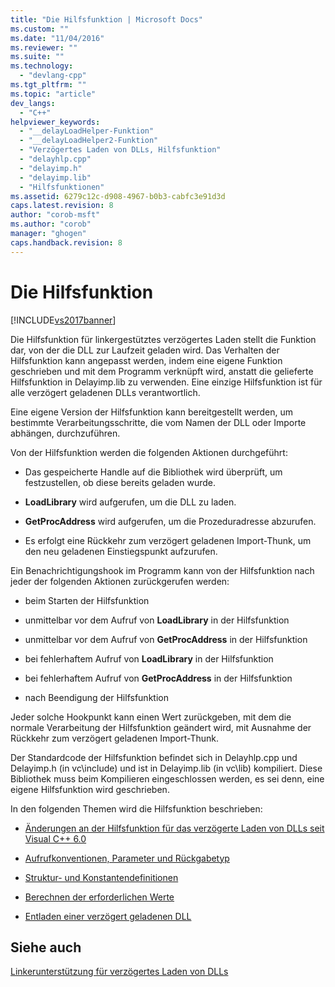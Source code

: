 ```yaml
---
title: "Die Hilfsfunktion | Microsoft Docs"
ms.custom: ""
ms.date: "11/04/2016"
ms.reviewer: ""
ms.suite: ""
ms.technology: 
  - "devlang-cpp"
ms.tgt_pltfrm: ""
ms.topic: "article"
dev_langs: 
  - "C++"
helpviewer_keywords: 
  - "__delayLoadHelper-Funktion"
  - "__delayLoadHelper2-Funktion"
  - "Verzögertes Laden von DLLs, Hilfsfunktion"
  - "delayhlp.cpp"
  - "delayimp.h"
  - "delayimp.lib"
  - "Hilfsfunktionen"
ms.assetid: 6279c12c-d908-4967-b0b3-cabfc3e91d3d
caps.latest.revision: 8
author: "corob-msft"
ms.author: "corob"
manager: "ghogen"
caps.handback.revision: 8
---
```

# Die Hilfsfunktion
[!INCLUDE[vs2017banner](../../assembler/inline/includes/vs2017banner.md)]

Die Hilfsfunktion für linkergestütztes verzögertes Laden stellt die Funktion dar, von der die DLL zur Laufzeit geladen wird.  Das Verhalten der Hilfsfunktion kann angepasst werden, indem eine eigene Funktion geschrieben und mit dem Programm verknüpft wird, anstatt die gelieferte Hilfsfunktion in Delayimp.lib zu verwenden.  Eine einzige Hilfsfunktion ist für alle verzögert geladenen DLLs verantwortlich.  
  
 Eine eigene Version der Hilfsfunktion kann bereitgestellt werden, um bestimmte Verarbeitungsschritte, die vom Namen der DLL oder Importe abhängen, durchzuführen.  
  
 Von der Hilfsfunktion werden die folgenden Aktionen durchgeführt:  
  
-   Das gespeicherte Handle auf die Bibliothek wird überprüft, um festzustellen, ob diese bereits geladen wurde.  
  
-   **LoadLibrary** wird aufgerufen, um die DLL zu laden.  
  
-   **GetProcAddress** wird aufgerufen, um die Prozeduradresse abzurufen.  
  
-   Es erfolgt eine Rückkehr zum verzögert geladenen Import\-Thunk, um den neu geladenen Einstiegspunkt aufzurufen.  
  
 Ein Benachrichtigungshook im Programm kann von der Hilfsfunktion nach jeder der folgenden Aktionen zurückgerufen werden:  
  
-   beim Starten der Hilfsfunktion  
  
-   unmittelbar vor dem Aufruf von **LoadLibrary** in der Hilfsfunktion  
  
-   unmittelbar vor dem Aufruf von **GetProcAddress** in der Hilfsfunktion  
  
-   bei fehlerhaftem Aufruf von **LoadLibrary** in der Hilfsfunktion  
  
-   bei fehlerhaftem Aufruf von **GetProcAddress** in der Hilfsfunktion  
  
-   nach Beendigung der Hilfsfunktion  
  
 Jeder solche Hookpunkt kann einen Wert zurückgeben, mit dem die normale Verarbeitung der Hilfsfunktion geändert wird, mit Ausnahme der Rückkehr zum verzögert geladenen Import\-Thunk.  
  
 Der Standardcode der Hilfsfunktion befindet sich in Delayhlp.cpp und Delayimp.h \(in vc\\include\) und ist in Delayimp.lib \(in vc\\lib\) kompiliert.  Diese Bibliothek muss beim Kompilieren eingeschlossen werden, es sei denn, eine eigene Hilfsfunktion wird geschrieben.  
  
 In den folgenden Themen wird die Hilfsfunktion beschrieben:  
  
-   [Änderungen an der Hilfsfunktion für das verzögerte Laden von DLLs seit Visual C\+\+ 6.0](../../build/reference/changes-in-the-dll-delayed-loading-helper-function-since-visual-cpp-6-0.md)  
  
-   [Aufrufkonventionen, Parameter und Rückgabetyp](../../build/reference/calling-conventions-parameters-and-return-type.md)  
  
-   [Struktur\- und Konstantendefinitionen](../../build/reference/structure-and-constant-definitions.md)  
  
-   [Berechnen der erforderlichen Werte](../../build/reference/calculating-necessary-values.md)  
  
-   [Entladen einer verzögert geladenen DLL](../../build/reference/explicitly-unloading-a-delay-loaded-dll.md)  
  
## Siehe auch  
 [Linkerunterstützung für verzögertes Laden von DLLs](../../build/reference/linker-support-for-delay-loaded-dlls.md)